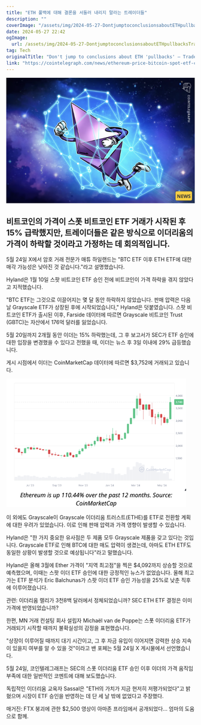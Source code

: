 ```yaml
---
title: "ETH 풀백에 대해 결론을 서둘러 내리지 말라는 트레이더들"
description: ""
coverImage: "/assets/img/2024-05-27-DontjumptoconclusionsaboutETHpullbacksTraders_thumbnail.png"
date: 2024-05-27 22:42
ogImage: 
  url: /assets/img/2024-05-27-DontjumptoconclusionsaboutETHpullbacksTraders_thumbnail.png
tag: Tech
originalTitle: "Don't jump to conclusions about ETH 'pullbacks' — Traders"
link: "https://cointelegraph.com/news/ethereum-price-bitcoin-spot-etf-crypto-traders"
---
```



![2024-05-27-DontjumptoconclusionsaboutETHpullbacksTraders_thumbnail](/assets/img/2024-05-27-DontjumptoconclusionsaboutETHpullbacksTraders_thumbnail.png)

## 비트코인의 가격이 스폿 비트코인 ETF 거래가 시작된 후 15% 급락했지만, 트레이더들은 같은 방식으로 이더리움의 가격이 하락할 것이라고 가정하는 데 회의적입니다.

5월 24일 X에서 암호 거래 전문가 매튜 하일랜드는 "BTC ETF 이후 ETH ETF에 대한 매각 가능성은 낮아진 것 같습니다."라고 설명했습니다.

<div class="content-ad"></div>

Hyland은 1월 10일 스팟 비트코인 ETF 승인 전에 비트코인이 가격 하락을 겪지 않았다고 지적했습니다.

"BTC ETF는 그것으로 이끌어지는 몇 달 동안 하락하지 않았습니다. 판매 압력은 다음 날 Grayscale ETF가 상장된 후에 시작되었습니다," Hyland은 덧붙였습니다. 스팟 비트코인 ETF가 출시된 이후, Farside 데이터에 따르면 Grayscale 비트코인 Trust (GBTC)는 자산에서 176억 달러를 잃었습니다.

5월 20일까지 2개월 동안 이더는 15% 하락했는데, 그 후 보고서가 SEC가 ETF 승인에 대한 입장을 변경했을 수 있다고 전했을 때, 이더는 뉴스 후 3일 이내에 29% 급등했습니다.

게시 시점에서 이더는 CoinMarketCap 데이터에 따르면 $3,752에 거래되고 있습니다.

<div class="content-ad"></div>

![An image](/assets/img/2024-05-27-DontjumptoconclusionsaboutETHpullbacksTraders_0.png)

이 외에도 Grayscale이 Grayscale 이더리움 트러스트(ETHE)를 ETF로 전환할 계획에 대한 우려가 있었습니다. 이로 인해 판매 압력과 가격 영향이 발생할 수 있습니다.

Hyland은 "한 가지 중요한 유사점은 두 제품 모두 Grayscale 제품을 갖고 있다는 것입니다. Grayscale ETF로 인해 BTC에 대한 매도 압력이 생겼는데, 아마도 ETH ETF도 동일한 상황이 발생할 것으로 예상됩니다"라고 말했습니다.

Hyland은 올해 3월에 Ether 가격이 "지역 최고점"을 찍은 $4,092까지 상승할 것으로 예측했으며, 이때는 스팟 이더 ETF 승인에 대한 긍정적인 뉴스가 없었습니다. 올해 최고가는 ETF 분석가 Eric Balchunas가 스팟 이더 ETF 승인 가능성을 25%로 낮춘 직후에 이루어졌습니다.

<div class="content-ad"></div>

관련: 이더리움 랠리가 3천8백 달러에서 정체되었습니까? SEC ETH ETF 결정은 이미 가격에 반영되었습니까?

한편, MN 거래 컨설팅 회사 설립자 Michaël van de Poppe는 스폿 이더리움 ETF가 거래되기 시작할 때까지 불확실성의 감정을 표현했습니다.

"상장이 이루어질 때까지 대기 시간이고, 그 후 자금 유입이 이어지면 강력한 상승 지속이 있을지 여부를 알 수 있을 것"이라고 밴 포페는 5월 24일 X 게시물에서 선언했습니다.

5월 24일, 코인텔레그래프는 SEC의 스폿 이더리움 ETF 승인 이후 이더의 가격 움직임 부족에 대한 일반적인 코멘트에 대해 보도했습니다.

<div class="content-ad"></div>

독립적인 이더리움 교육자 Sassal은 "ETH의 가치가 지금 현저히 저평가되었다"고 밝혔으며 시장이 ETF 승인을 반영하는 데 단 세 날 밖에 없었다고 주장했다.

매거진: FTX 붕괴에 관한 $2,500 영상이 아마존 프라임에서 공개되었다... 엄마의 도움으로 함께.